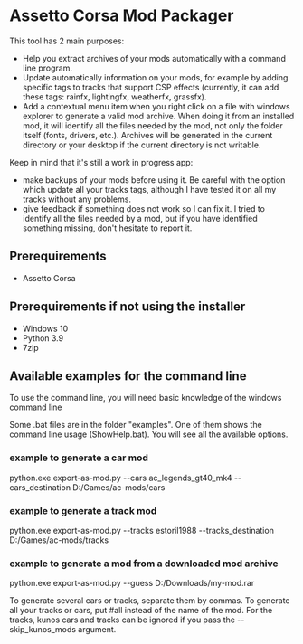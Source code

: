 # Assetto Corsa Mod Packager
This tool has 2 main purposes:
 * Help you extract archives of your mods automatically with a command line program.
 * Update automatically information on your mods, for example by adding specific tags to tracks that support CSP effects (currently, it can add these tags: rainfx, lightingfx, weatherfx, grassfx). 
 * Add a contextual menu item when you right click on a file with windows explorer to generate a valid mod archive. When doing it from an installed mod, it will identify all the files needed by the mod, not only the folder itself (fonts, drivers, etc.). Archives will be generated in the current directory or your desktop if the current directory is not writable.
 
Keep in mind that it's still a work in progress app:
 * make backups of your mods before using it. Be careful with the option which update all your tracks tags, although I have tested it on all my tracks without any problems.
 * give feedback if something does not work so I can fix it. I tried to identify all the files needed by a mod, but if you have identified something missing, don't hesitate to report it.

## Prerequirements
* Assetto Corsa

## Prerequirements if not using the installer
* Windows 10
* Python 3.9
* 7zip

## Available examples for the command line
To use the command line, you will need basic knowledge of the windows command line

Some .bat files are in the folder "examples". One of them shows the command line usage (ShowHelp.bat). You will see all the available options.

### example to generate a car mod
python.exe export-as-mod.py --cars ac_legends_gt40_mk4 --cars_destination D:/Games/ac-mods/cars

### example to generate a track mod
python.exe export-as-mod.py --tracks estoril1988 --tracks_destination D:/Games/ac-mods/tracks

### example to generate a mod from a downloaded mod archive
python.exe export-as-mod.py --guess D:/Downloads/my-mod.rar

To generate several cars or tracks, separate them by commas. To generate all your tracks or cars, put #all instead of the name of the mod. For the tracks, kunos cars and tracks can be ignored if you pass the  --skip_kunos_mods argument.
